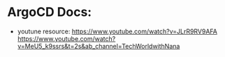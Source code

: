 # ArgoCD Docs:

* youtune resource: https://www.youtube.com/watch?v=JLrR9RV9AFA
https://www.youtube.com/watch?v=MeU5_k9ssrs&t=2s&ab_channel=TechWorldwithNana